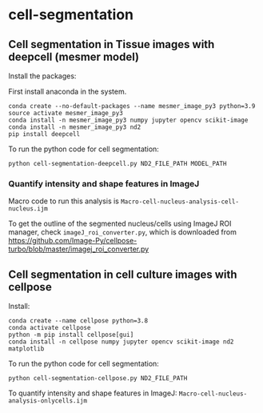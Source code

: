 # cell-segmentation


## Cell segmentation in Tissue images with deepcell (mesmer model)

Install the packages:

First install anaconda in the system.

```
conda create --no-default-packages --name mesmer_image_py3 python=3.9
source activate mesmer_image_py3
conda install -n mesmer_image_py3 numpy jupyter opencv scikit-image
conda install -n mesmer_image_py3 nd2
pip install deepcell

```

To run the python code for cell segmentation:

`python cell-segmentation-deepcell.py ND2_FILE_PATH MODEL_PATH`

### Quantify intensity and shape features in ImageJ

Macro code to run this analysis is `Macro-cell-nucleus-analysis-cell-nucleus.ijm`

To get the outline of the segmented nucleus/cells using ImageJ ROI manager, check `imageJ_roi_converter.py`, which is downloaded from https://github.com/Image-Py/cellpose-turbo/blob/master/imagej_roi_converter.py

## Cell segmentation in cell culture images with cellpose

Install:

```
conda create --name cellpose python=3.8
conda activate cellpose
python -m pip install cellpose[gui]
conda install -n cellpose numpy jupyter opencv scikit-image nd2 matplotlib
```

To run the python code for cell segmentation:

`python cell-segmentation-cellpose.py ND2_FILE_PATH`

To quantify intensity and shape features in ImageJ: `Macro-cell-nucleus-analysis-onlycells.ijm`
